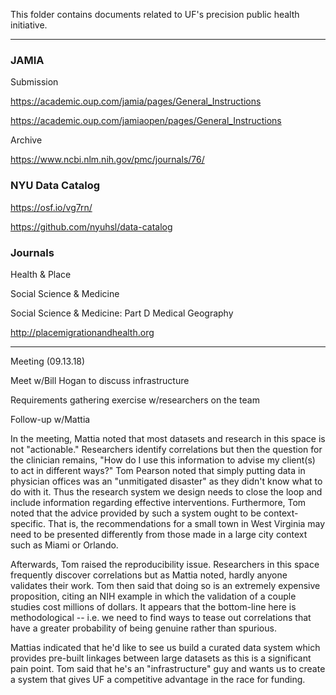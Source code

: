 
This folder contains documents related to UF's precision public health initiative.

------------------------------------------------------------------------------------
### JAMIA

  Submission
  
  https://academic.oup.com/jamia/pages/General_Instructions
  
  https://academic.oup.com/jamiaopen/pages/General_Instructions
    
  Archive
  
  https://www.ncbi.nlm.nih.gov/pmc/journals/76/


### NYU Data Catalog

https://osf.io/vg7rn/

https://github.com/nyuhsl/data-catalog

### Journals

Health & Place

Social Science & Medicine

Social Science & Medicine: Part D Medical Geography

http://placemigrationandhealth.org

------------------------------------------------------------------------------------

Meeting (09.13.18)
  
  Meet w/Bill Hogan to discuss infrastructure
  
  Requirements gathering exercise w/researchers on the team
  
  Follow-up w/Mattia
  
In the meeting, Mattia noted that most datasets and research in this space is not "actionable."  Researchers identify correlations but then the question for the clinician remains, "How do I use this information to advise my client(s) to act in different ways?"  Tom Pearson noted that simply putting data in physician offices was an "unmitigated disaster" as they didn't know what to do with it.  Thus the research system we design needs to close the loop and include information regarding effective interventions.  Furthermore, Tom noted that the advice provided by such a system ought to be context-specific.  That is, the recommendations for a small town in West Virginia may need to be presented differently from those made in a large city context such as Miami or Orlando.

Afterwards, Tom raised the reproducibility issue.  Researchers in this space frequently discover correlations but as Mattia noted, hardly anyone validates their work.  Tom then said that doing so is an extremely expensive proposition, citing an NIH example in which the validation of a couple studies cost millions of dollars.  It appears that the bottom-line here is methodological -- i.e. we need to find ways to tease out correlations that have a greater probability of being genuine rather than spurious.

Mattias indicated that he'd like to see us build a curated data system which provides pre-built linkages between large datasets as this is a significant pain point.  Tom said that he's an "infrastructure" guy and wants us to create a system that gives UF a competitive advantage in the race for funding.

